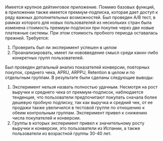 Имеется крупное дейтинговое приложение.
Помимо базовых функций, в приложении также имеется премиум-подписка, которая дает доступ к ряду важных дополнительных возможностей. Был проведен A/B тест, в рамках которого для новых пользователей из нескольких стран была изменена стоимость премиум-подписки при покупке через две новые платежные системы. При этом стоимость пробного периода оставалась прежней.
Требуется:
1.  Проверить был ли эксперимент успешен в целом
2.  Проанализировать, имеет ли нововведение смысл среди каких-либо конкретных групп пользователей.

Был проведен детальный анализ показателей конверсии, повторных покупок, среднего чека, APRU, ARPPU, Retention в целом и по отдельгным группам.
В результате были сделаны следующие выводы:
1. Эксперимент нельзя назвать полностью удачным. Несмотря на рост выручки и среднего чека от премиум-подписок, наблюдается тенденция, что пользователи предпочитают покупать сначала  более дешевую пробную подписку, так как выручка и средний чек, от ее продажи также увеличился в тестовой группе по отношению к обеим контрольным группам. Эксперимент привел к снижению числа покупателей и конверсии.
2. Группы в которых эксперимент привел к значительному росту выручки и конверсии, это пользователи из Испании, а также пользователи из возрастной группы 30-40 лет.
